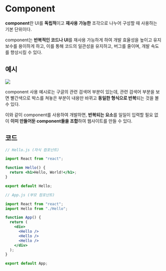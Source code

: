 # Component

**component**란 UI를 **독립적**이고 **재사용 가능한** 조각으로 나누어 구성할 때 사용하는 기본 단위이다.

component는 **반복적인 코드나 UI**를 재사용 가능하게 하여 개발 효율성을 높이고 유지보수를 용이하게 하고, 이를 통해 코드의 일관성을 유지하고, 버그를 줄이며, 개발 속도를 향상시킬 수 있다.

## 예시

![](https://velog.velcdn.com/images/junjuny0227/post/e7712493-b84e-4439-bb1b-1df5e5583a42/image.png)

component 사용 예시로는 구글의 관련 검색어 부분이 있는데, 관련 검색어 부분을 보면 빨간색으로 박스를 쳐놓은 부분이 내용만 바뀌고 **동일한 형식으로 반복**되는 것을 볼 수 있다.

이와 같이 component를 사용하여 개발하면, **반복되는 요소**를 일일이 입력할 필요 없이 **이미 만들어둔 component들을 조합**하여 웹사이트를 만들 수 있다.

## 코드

```jsx
// Hello.js (자식 컴포넌트)

import React from "react";

function Hello() {
  return <h1>Hello, World!</h1>;
}

export default Hello;
```

```jsx
// App.js (부모 컴포넌트)

import React from "react";
import Hello from "./Hello";

function App() {
  return (
    <div>
      <Hello />
      <Hello />
      <Hello />
    </div>
  );
}

export default App;
```
